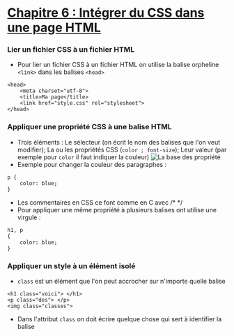 # [Chapitre 6 : Intégrer du CSS dans une page HTML](https://openclassrooms.com/fr/courses/1603881-creez-votre-site-web-avec-html5-et-css3/8061278-integrez-le-css-dans-la-page-html)

### Lier un fichier CSS à un fichier HTML

* Pour lier un fichier CSS à un fichier HTML on utilise la balise orpheline ```<link>``` dans les balises ```<head>```
```
<head>
    <meta charset="utf-8">
    <title>Ma page</title>
    <link href="style.css" rel="stylesheet">
</head>
```
### Appliquer une propriété CSS à une balise HTML

* Trois éléments : Le sélecteur (on écrit le nom des balises que l'on veut modifier); La ou les propriétés CSS (```color ; font-size```); Leur valeur (par exemple pour ```color``` il faut indiquer la couleur)
![La base des propriété](https://user.oc-static.com/upload/2022/11/25/16693920081082_FR_1603881_HTML-CSS_Static-Graphics_p2c1-1.jpg "incroyable")
* Exemple pour changer la couleur des paragraphes : 
```
p {
    color: blue;
}
```
* Les commentaires en CSS ce font comme en C avec /* */
* Pour appliquer une même propriété à plusieurs balises ont utilise une virgule :
```
h1, p
{
    color: blue;
}
```

### Appliquer un style à un élément isolé 

* ```class``` est un élément que l'on peut accrocher sur n'importe quelle balise
```
<h1 class="voici"> </h1>
<p class="des"> </p>
<img class="classes">
```
* Dans l'attribut ```class``` on doit écrire quelque chose qui sert à identifier la balise
